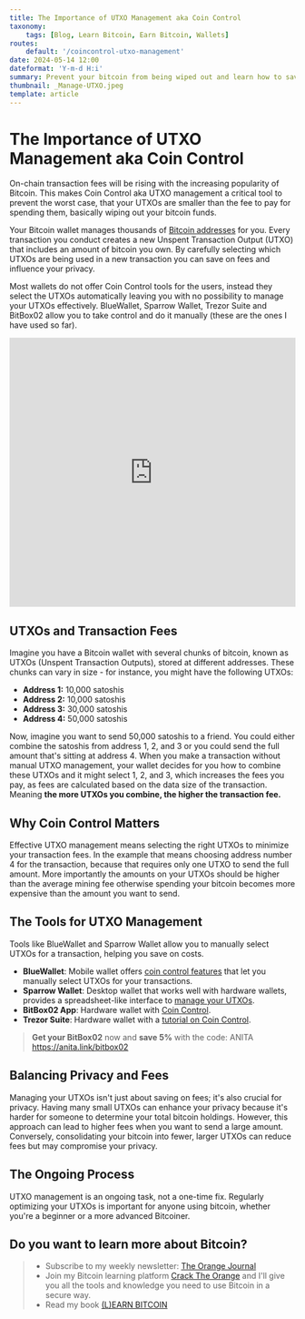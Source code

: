 ```yaml
---
title: The Importance of UTXO Management aka Coin Control
taxonomy:
    tags: [Blog, Learn Bitcoin, Earn Bitcoin, Wallets]
routes:
    default: '/coincontrol-utxo-management'
date: 2024-05-14 12:00
dateformat: 'Y-m-d H:i'
summary: Prevent your bitcoin from being wiped out and learn how to save on fees with Coin Control aka UTXO management.
thumbnail: _Manage-UTXO.jpeg
template: article
---
```


# The Importance of UTXO Management aka Coin Control
 
On-chain transaction fees will be rising with the increasing popularity of Bitcoin. This makes Coin Control aka UTXO management a critical tool to prevent the worst case, that your UTXOs are smaller than the fee to pay for spending them, basically wiping out your bitcoin funds.

Your Bitcoin wallet manages thousands of [Bitcoin addresses](https://anitaposch.com/bitcoin-address-formats) for you. Every transaction you conduct creates a new Unspent Transaction Output (UTXO) that includes an amount of bitcoin you own. By carefully selecting which UTXOs are being used in a new transaction you can save on fees and influence your privacy. 

Most wallets do not offer Coin Control tools for the users, instead they select the UTXOs automatically leaving you with no possibility to manage your UTXOs effectively. BlueWallet, Sparrow Wallet, Trezor Suite and BitBox02 allow you to take control and do it manually (these are the ones I have used so far). 

<iframe width="100%" height="473" src="https://www.youtube.com/embed/whfUJw1Usko" title="YouTube video player" frameborder="0" allow="accelerometer; autoplay; clipboard-write; encrypted-media; gyroscope; picture-in-picture; web-share" allowfullscreen></iframe>

## UTXOs and Transaction Fees
Imagine you have a Bitcoin wallet with several chunks of bitcoin, known as UTXOs (Unspent Transaction Outputs), stored at different addresses. These chunks can vary in size - for instance, you might have the following UTXOs: 

* **Address 1:** 10,000 satoshis
* **Address 2:** 10,000 satoshis
* **Address 3:** 30,000 satoshis
* **Address 4:** 50,000 satoshis

Now, imagine you want to send 50,000 satoshis to a friend. You could either combine the satoshis from address 1, 2, and 3 or you could send the full amount that's sitting at address 4. When you make a transaction without manual UTXO management, your wallet decides for you how to combine these UTXOs and it might select 1, 2, and 3, which increases the fees you pay, as fees are calculated based on the data size of the transaction. Meaning **the more UTXOs you combine, the higher the transaction fee.**

## Why Coin Control Matters
Effective UTXO management means selecting the right UTXOs to minimize your transaction fees. In the example that means choosing address number 4 for the transaction, because that requires only one UTXO to send the full amount. More importantly the amounts on your UTXOs should be higher than the average mining fee otherwise spending your bitcoin becomes more expensive than the amount you want to send. 

## The Tools for UTXO Management
Tools like BlueWallet and Sparrow Wallet allow you to manually select UTXOs for a transaction, helping you save on costs.

* **BlueWallet**: Mobile wallet offers [coin control features](https://bluewallet.io/features/) that let you manually select UTXOs for your transactions. 
* **Sparrow Wallet**: Desktop wallet that works well with hardware wallets, provides a spreadsheet-like interface to [manage your UTXOs](https://sparrowwallet.com/features/).
* **BitBox02 App**: Hardware wallet with [Coin Control](https://shiftcrypto.support/help/en-us/14-privacy/31-how-to-use-coin-control/).
* **Trezor Suite**: Hardware wallet with a [tutorial on Coin Control](https://trezor.io/learn/a/coin-control-in-trezor-suite).

> **Get your BitBox02** now and **save 5%** with the code: ANITA https://anita.link/bitbox02

## Balancing Privacy and Fees
Managing your UTXOs isn't just about saving on fees; it's also crucial for privacy. Having many small UTXOs can enhance your privacy because it's harder for someone to determine your total bitcoin holdings. However, this approach can lead to higher fees when you want to send a large amount. Conversely, consolidating your bitcoin into fewer, larger UTXOs can reduce fees but may compromise your privacy.

## The Ongoing Process
UTXO management is an ongoing task, not a one-time fix. Regularly optimizing your UTXOs is important for anyone using bitcoin, whether you're a beginner or a more advanced Bitcoiner.

## Do you want to learn more about Bitcoin? 

> * Subscribe to my weekly newsletter: [The Orange Journal](https://anita.link/news)
> * Join my Bitcoin learning platform [Crack The Orange](https://cracktheorange.com) and I'll give you all the tools and knowledge you need to use Bitcoin in a secure way.
> * Read my book [(L)EARN BITCOIN](https://learnbitcoin.link/)


